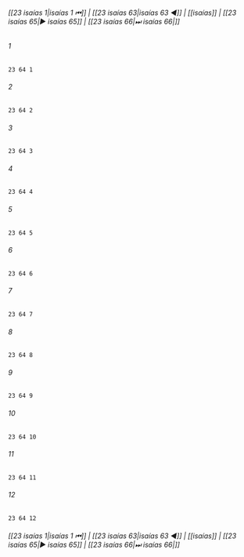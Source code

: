 
###### [[23 isaías 1|isaías 1 ⏮]] | [[23 isaías 63|isaías 63 ◀]] | [[isaías]] | [[23 isaías 65|▶ isaías 65]] | [[23 isaías 66|⏭ isaías 66|]]

###### 1
``` verse
23 64 1 
```
###### 2
``` verse
23 64 2 
```
###### 3
``` verse
23 64 3 
```
###### 4
``` verse
23 64 4 
```
###### 5
``` verse
23 64 5 
```
###### 6
``` verse
23 64 6 
```
###### 7
``` verse
23 64 7 
```
###### 8
``` verse
23 64 8 
```
###### 9
``` verse
23 64 9 
```
###### 10
``` verse
23 64 10 
```
###### 11
``` verse
23 64 11 
```
###### 12
``` verse
23 64 12 
```

###### [[23 isaías 1|isaías 1 ⏮]] | [[23 isaías 63|isaías 63 ◀]] | [[isaías]] | [[23 isaías 65|▶ isaías 65]] | [[23 isaías 66|⏭ isaías 66|]]

